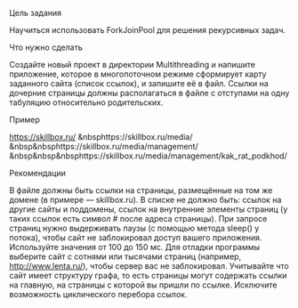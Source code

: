 Цель задания

Научиться использовать ForkJoinPool для решения рекурсивных задач.

Что нужно сделать

Создайте новый проект в директории Multithreading и напишите приложение, которое в многопоточном режиме сформирует карту заданного сайта (список ссылок), и запишите её в файл. Ссылки на дочерние страницы должны располагаться в файле с отступами на одну табуляцию относительно родительских.

Пример

https://skillbox.ru/
&nbsphttps://skillbox.ru/media/
&nbsp&nbsphttps://skillbox.ru/media/management/
&nbsp&nbsp&nbsphttps://skillbox.ru/media/management/kak_rat_podkhod/

Рекомендации

В файле должны быть ссылки на страницы, размещённые на том же домене (в примере — skillbox.ru). В списке не должно быть:
ссылок на другие сайты и поддомены,
ссылок на внутренние элементы страниц (у таких ссылок есть символ # после адреса страницы).
При запросе страниц нужно выдерживать паузы (с помощью метода sleep() у потока), чтобы сайт не заблокировал доступ вашего приложения. Используйте значения от 100 до 150 мс.
Для отладки программы выберите сайт с сотнями или тысячами страниц (например, http://www.lenta.ru/), чтобы сервер вас не заблокировал.
Учитывайте что сайт имеет структуру графа, то есть страницы могут содержать ссылки на главную, на страницы с которой вы пришли по ссылке. Исключите возможность циклического перебора ссылок.
